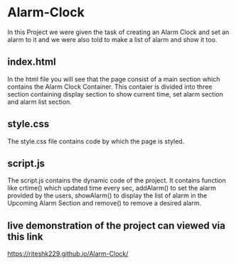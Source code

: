 # Alarm-Clock

In this Project we were given the task of creating an Alarm Clock and set an alarm to it and we were also told to make a list of alarm and show it too.

## index.html
In the html file you will see that the page consist of a main section which contains the Alarm Clock Container. This contaier is divided into three section containing display section to show current time, set alarm section and alarm list section.

## style.css
The style.css file contains code by which the page is styled.


## script.js
The script.js contains the dynamic code of the project. It contains function like crtime() which updated time every sec, addAlarm() to set the alarm provided by the users, showAlarm() to display the list of alarm in the Upcoming Alarm Section and remove() to remove a desired alarm.


## live demonstration of the project can viewed via this link

https://riteshk229.github.io/Alarm-Clock/
